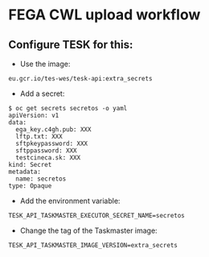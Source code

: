 # FEGA CWL upload workflow

## Configure TESK for this:

 * Use the image:
```
eu.gcr.io/tes-wes/tesk-api:extra_secrets
```

 * Add a secret:
```
$ oc get secrets secretos -o yaml
apiVersion: v1
data:
  ega_key.c4gh.pub: XXX
  lftp.txt: XXX
  sftpkeypassword: XXX
  sftppassword: XXX
  testcineca.sk: XXX
kind: Secret
metadata:
  name: secretos
type: Opaque
```

 * Add the environment variable:
```
TESK_API_TASKMASTER_EXECUTOR_SECRET_NAME=secretos
```

 * Change the tag of the Taskmaster image:

```
TESK_API_TASKMASTER_IMAGE_VERSION=extra_secrets
```
